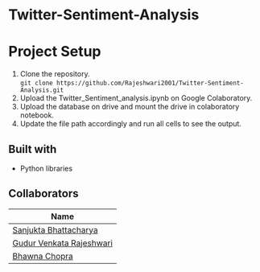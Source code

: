 # Twitter-Sentiment-Analysis
# Project Setup
1. Clone the repository.<br/>
`git clone https://github.com/Rajeshwari2001/Twitter-Sentiment-Analysis.git`
2. Upload the Twitter_Sentiment_analysis.ipynb on Google Colaboratory.
3. Upload the database on drive and mount the drive in colaboratory notebook.
4. Update the file path accordingly and run all cells to see the output.
## Built with
- Python libraries
## Collaborators
| Name |
|---|
|[Sanjukta Bhattacharya](https://github.com/sanjukta7)|
|[Gudur Venkata Rajeshwari](https://github.com/Rajeshwari2001)|
|[Bhawna Chopra ](https://github.com/bhawnachopra2002)|

